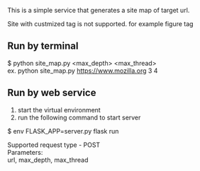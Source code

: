 This is a simple service that generates a site map of target url.

Site with custmized tag is not supported. for example figure tag

## Run by terminal ##
$ python site_map.py <url> <max_depth> <max_thread> \
ex. python site_map.py https://www.mozilla.org 3 4

## Run by web service ##
1. start the virtual environment
2. run the following command to start server

$ env FLASK_APP=server.py flask run


Supported request type - POST \
Parameters:\
url, max_depth, max_thread
